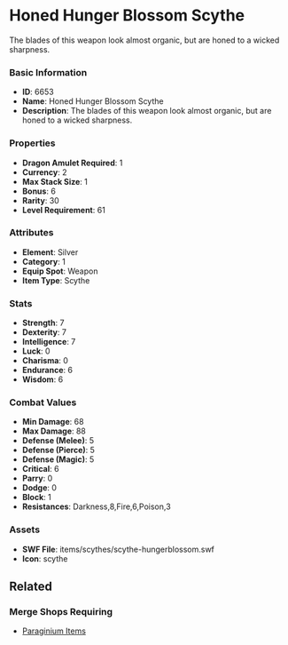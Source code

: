 # Honed Hunger Blossom Scythe

The blades of this weapon look almost organic,  but are honed to a wicked sharpness.

### Basic Information

- **ID**: 6653
- **Name**: Honed Hunger Blossom Scythe
- **Description**: The blades of this weapon look almost organic,  but are honed to a wicked sharpness.

### Properties

- **Dragon Amulet Required**: 1
- **Currency**: 2
- **Max Stack Size**: 1
- **Bonus**: 6
- **Rarity**: 30
- **Level Requirement**: 61

### Attributes

- **Element**: Silver
- **Category**: 1
- **Equip Spot**: Weapon
- **Item Type**: Scythe

### Stats

- **Strength**: 7
- **Dexterity**: 7
- **Intelligence**: 7
- **Luck**: 0
- **Charisma**: 0
- **Endurance**: 6
- **Wisdom**: 6

### Combat Values

- **Min Damage**: 68
- **Max Damage**: 88
- **Defense (Melee)**: 5
- **Defense (Pierce)**: 5
- **Defense (Magic)**: 5
- **Critical**: 6
- **Parry**: 0
- **Dodge**: 0
- **Block**: 1
- **Resistances**: Darkness,8,Fire,6,Poison,3

### Assets

- **SWF File**: items/scythes/scythe-hungerblossom.swf
- **Icon**: scythe

## Related

### Merge Shops Requiring

- [Paraginium Items](../merge-shops/105-paraginium-items.md)

